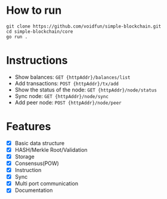 # How to run
```
git clone https://github.com/voidfun/simple-blockchain.git
cd simple-blockchain/core
go run .
```

# Instructions
- Show balances: `GET {httpAddr}/balances/list`
- Add transactions: `POST {httpAddr}/tx/add`
- Show the status of the node: `GET {httpAddr}/node/status`
- Sync node: `GET {httpAddr}/node/sync`
- Add peer node: `POST {httpAddr}/node/peer`

# Features
- [x] Basic data structure
- [x] HASH/Merkle Root/Validation
- [x] Storage
- [x] Consensus(POW)
- [x] Instruction
- [x] Sync
- [x] Multi port communication
- [x] Documentation